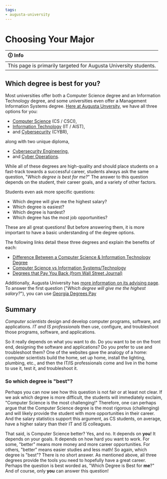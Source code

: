 ```yaml
---
tags: 
- augusta-university
---
```


#  Choosing Your Major

| 🛈 Info |
|:---------------------------|
| This page is primarily targeted for Augusta University students. |


## Which degree is best for you?

Most universities offer both a Computer Science degree and an Information Technology degree, and some universities even offer a Management Information Systems degree.
[Here at Augusta Unversity](https://www.augusta.edu/ccs/programs.php), we have all three options for you: 

- [Computer Science](https://www.augusta.edu/ccs/bs-cs.php) (CS / CSCI), 
- [Information Technology](https://www.augusta.edu/ccs/bs-it.php) (IT / AIST), 
- and [Cybersecurity](https://www.augusta.edu/ccs/bs-it-cybersecurity.php) (CYBR), 

along with two unique diploma, 

- [Cybersecurity Engineering](https://www.augusta.edu/ccs/bs-cybersecurity-engineering.php),
- and [Cyber Operations](https://www.augusta.edu/ccs/bs-cyber-ops.php).

While all of these degrees are high-quality and should place students on a fast-track towards a successful career, students always ask the same question, "_Which degree is best for me?_"
The answer to this question depends on the student, their career goals, and a variety of other factors.

Students even ask more specific questions:

- Which degree will give me the highest salary?
- Which degree is easiest?
- Which degree is hardest?
- Which degree has the most job opportunities?

These are all great questions!
But before answering them, it is more important  to have a basic understanding of the degree options.

The following links detail these three degrees and explain the benefits of each:

- [Difference Between a Computer Science & Information Technology Degree](http://online.king.edu/information-technology/difference-between-a-computer-science-information-technology-degree/)
- [Computer Science vs Information Systems/Technology](https://www.geteducated.com/careers/521-computer-information-systems-vs-computer-science)
- [Degrees that Pay You Back (from Wall Street Journal)](http://online.wsj.com/public/resources/documents/info-Degrees_that_Pay_you_Back-sort.html)

Additionally, Augusta University has [more information on its advising page](https://www.augusta.edu/advising/).
To answer the first question ("_Which degree will give me the highest salary?_"), you can use [Georgia Degrees Pay](https://www.usg.edu/georgia-degrees-pay)

## Summary

_Computer scientists_ design and develop computer programs, software, and applications.
_IT and IS professionals_ then use, configure, and troubleshoot those programs, software, and applications.

So it really depends on what you want to do.
Do you want to be on the front end, designing the software and applications?
Do you prefer to use and troubleshoot them?
One of the websites gave the analogy of a home: computer scientists build the home, set up home, install the lighting, plumbing, etc., and then the IT/IS professionals come and live in the home to use it, test it, and troubleshoot it.

### So which degree is "best"?

Perhaps you can now see how this question is not fair or at least not clear.
If we ask which degree is more difficult, the students will immediately exclaim, "Computer Science is the most challenging!"
Therefore, one can perhaps argue that the Computer Science degree is the most rigorous (challenging) and will likely provide the student with more opportunities in their career.
And the salary statistics support this argument, as CS students, on average, have a higher salary than their IT and IS colleagues.

That said, is Computer Science better?
Yes, and no.
It depends on **you**!
It depends on your goals.
It depends on how hard you want to work.
For some, "better" means more money and more career opportunities. 
For others, "better" means easier studies and less math!
So again, which degree is "best"?
There is no short answer.
As mentioned above, all three degrees provide the tools you need to hopefully have a great career.
Perhaps the question is best worded as, "Which Degree is Best for **me**?"
And of course, only **you** can answer this question!
